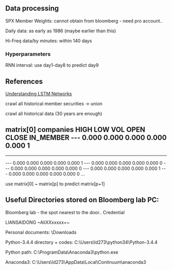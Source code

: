 
## Data processing

SPX Member Weights: cannot obtain from bloomberg - need pro account..

Daily data: as early as 1986 (maybe earlier than this)

Hi-Freq data/by minutes: within 140 days

### Hyperparameters
RNN interval: use day1-day8 to predict day9



## References
[Understanding LSTM Networks](http://colah.github.io/posts/2015-08-Understanding-LSTMs/)



crawl all historical member securities -> union

crawl all historical data (30 years are enough)

matrix[0]
companies   HIGH    LOW     VOL     OPEN        CLOSE       IN_MEMBER
---         0.000   0.000   0.000   0.000       0.000       1
---
---

---         0.000   0.000   0.000   0.000       0.000       1
---         0.000   0.000   0.000   0.000       0.000       0
---         0.000   0.000   0.000   0.000       0.000       0
---         0.000   0.000   0.000   0.000       0.000       1
---         0.000   0.000   0.000   0.000       0.000       0
...

use matrix[0] ~ matrix[p] to predict matrix[p+1]




## Useful Directories stored on Bloomberg lab PC:
Bloomberg lab - the spot nearest to the door..
Credential

LIANSAIDONG
~AliXXxxxxx+~

Personal documents: \Downloads

Python-3.4.4 directory + codes: C:\Users\ld273\python34\Python-3.4.4

Python path: C:\ProgramData\Anaconda3\python.exe

Anaconda3: C:\Users\ld273\AppData\Local\Continuum\anaconda3